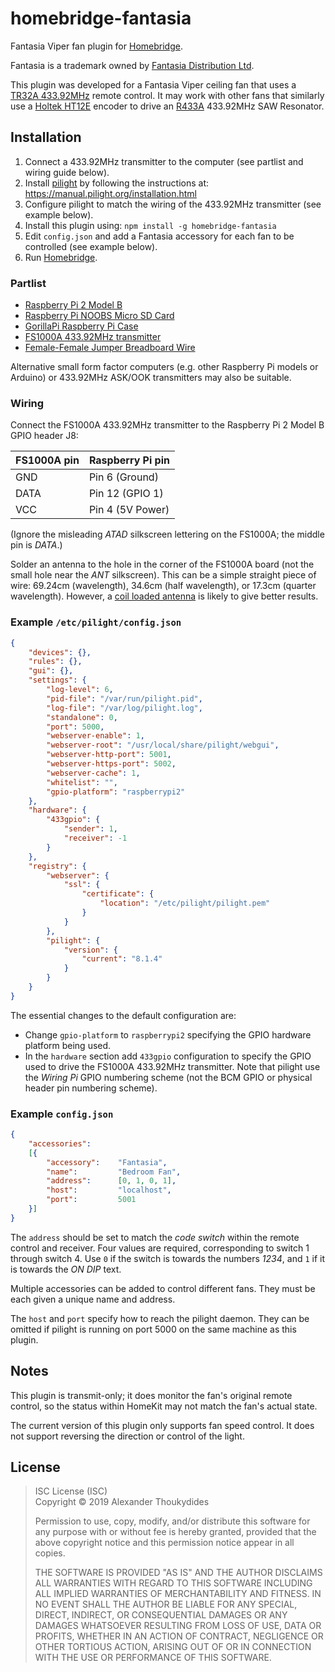 # homebridge-fantasia

Fantasia Viper fan plugin for [Homebridge](https://github.com/nfarina/homebridge).

Fantasia is a trademark owned by [Fantasia Distribution Ltd](https://www.fantasiaceilingfans.com).

This plugin was developed for a Fantasia Viper ceiling fan that uses a [TR32A 433.92MHz](https://www.fan-light.com/product.php?id=188) remote control. It may work with other fans that similarly use a [Holtek HT12E](https://www.holtek.com/documents/10179/116711/2_12ev120.pdf) encoder to drive an [R433A](http://www.msilverman.me/wp-content/uploads/2014/01/K1037299581.pdf) 433.92MHz SAW Resonator.

## Installation

1. Connect a 433.92MHz transmitter to the computer (see partlist and wiring guide below).
1. Install [pilight](https://www.pilight.org/) by following the instructions at: https://manual.pilight.org/installation.html
1. Configure pilight to match the wiring of the 433.92MHz transmitter (see example below).
1. Install this plugin using: `npm install -g homebridge-fantasia`
1. Edit `config.json` and add a Fantasia accessory for each fan to be controlled (see example below).
1. Run [Homebridge](https://github.com/nfarina/homebridge).

### Partlist

* [Raspberry Pi 2 Model B](https://www.amazon.co.uk/Raspberry-Pi-Model-Desktop-Linux/dp/B00T2U7R7I)
* [Raspberry Pi NOOBS Micro SD Card](https://www.amazon.co.uk/gp/product/B01D4TW25Y)
* [GorillaPi Raspberry Pi Case](https://www.amazon.co.uk/dp/B01D1QN4YI)
* [FS1000A 433.92MHz transmitter](https://www.amazon.co.uk/kwmobile-transmitter-receiver-wireless-Raspberry/dp/B01H2D2RH6)
* [Female-Female Jumper Breadboard Wire](https://www.amazon.co.uk/gp/product/B076CH54ZM)

Alternative small form factor computers (e.g. other Raspberry Pi models or Arduino) or 433.92MHz ASK/OOK transmitters may also be suitable.

### Wiring

Connect the FS1000A 433.92MHz transmitter to the Raspberry Pi 2 Model B GPIO header J8:

| FS1000A pin | Raspberry Pi pin |
| ------------ | ---------------- |
| GND          | Pin 6 (Ground)   |
| DATA         | Pin 12 (GPIO 1)  |
| VCC          | Pin 4 (5V Power) |

(Ignore the misleading *ATAD* silkscreen lettering on the FS1000A; the middle pin is *DATA*.)

Solder an antenna to the hole in the corner of the FS1000A board (not the small hole near the *ANT* silkscreen). This can be a simple straight piece of wire: 69.24cm (wavelength), 34.6cm (half wavelength), or 17.3cm (quarter wavelength). However, a [coil loaded antenna](https://www.instructables.com/id/433-MHz-Coil-loaded-antenna/) is likely to give better results.

### Example `/etc/pilight/config.json`
```JSON
{
    "devices": {},
    "rules": {},
    "gui": {},
    "settings": {
        "log-level": 6,
        "pid-file": "/var/run/pilight.pid",
        "log-file": "/var/log/pilight.log",
        "standalone": 0,
        "port": 5000,
        "webserver-enable": 1,
        "webserver-root": "/usr/local/share/pilight/webgui",
        "webserver-http-port": 5001,
        "webserver-https-port": 5002,
        "webserver-cache": 1,
        "whitelist": "",
        "gpio-platform": "raspberrypi2"
    },
    "hardware": {
        "433gpio": {
            "sender": 1,
            "receiver": -1
        }
    },
    "registry": {
        "webserver": {
            "ssl": {
                "certificate": {
                    "location": "/etc/pilight/pilight.pem"
                }
            }
        },
        "pilight": {
            "version": {
                "current": "8.1.4"
            }
        }
    }
}
```
The essential changes to the default configuration are:
* Change `gpio-platform` to `raspberrypi2` specifying the GPIO hardware platform being used.
* In the `hardware` section add `433gpio` configuration to specify the GPIO used to drive the FS1000A 433.92MHz transmitter. Note that pilight use the *Wiring Pi* GPIO numbering scheme (not the BCM GPIO or physical header pin numbering scheme).

### Example `config.json`
```JSON
{
    "accessories":
    [{
        "accessory":    "Fantasia",
        "name":         "Bedroom Fan",
        "address":      [0, 1, 0, 1],
        "host":         "localhost",
        "port":         5001
    }]
}
```
The `address` should be set to match the *code switch* within the remote control and receiver. Four values are required, corresponding to switch 1 through switch 4. Use `0` if the switch is towards the numbers *1234*, and `1` if it is towards the *ON DIP* text.

Multiple accessories can be added to control different fans. They must be each given a unique name and address.

The `host` and `port` specify how to reach the pilight daemon. They can be omitted if pilight is running on port 5000 on the same machine as this plugin.

## Notes

This plugin is transmit-only; it does monitor the fan's original remote control, so the status within HomeKit may not match the fan's actual state.

The current version of this plugin only supports fan speed control. It does not support reversing the direction or control of the light.

## License

> ISC License (ISC)<br>Copyright © 2019 Alexander Thoukydides
>
> Permission to use, copy, modify, and/or distribute this software for any purpose with or without fee is hereby granted, provided that the above copyright notice and this permission notice appear in all copies.
>
> THE SOFTWARE IS PROVIDED "AS IS" AND THE AUTHOR DISCLAIMS ALL WARRANTIES WITH REGARD TO THIS SOFTWARE INCLUDING ALL IMPLIED WARRANTIES OF MERCHANTABILITY AND FITNESS. IN NO EVENT SHALL THE AUTHOR BE LIABLE FOR ANY SPECIAL, DIRECT, INDIRECT, OR CONSEQUENTIAL DAMAGES OR ANY DAMAGES WHATSOEVER RESULTING FROM LOSS OF USE, DATA OR PROFITS, WHETHER IN AN ACTION OF CONTRACT, NEGLIGENCE OR OTHER TORTIOUS ACTION, ARISING OUT OF OR IN CONNECTION WITH THE USE OR PERFORMANCE OF THIS SOFTWARE.
